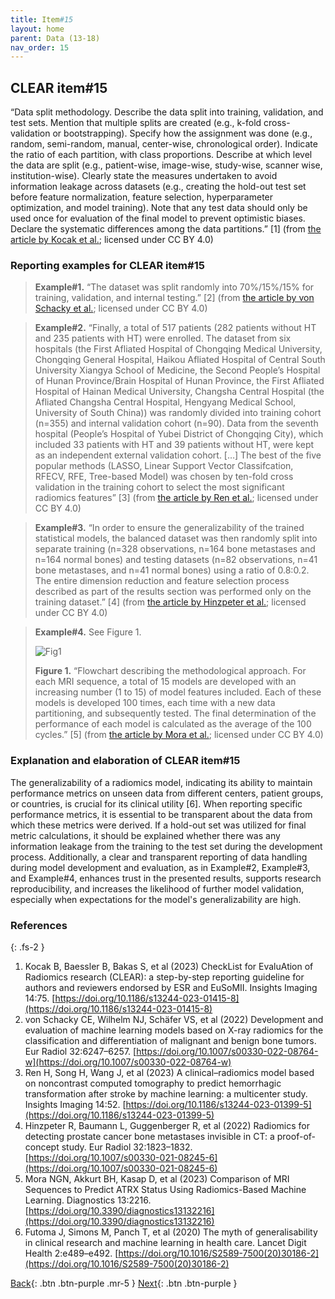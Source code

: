 ```yaml
---
title: Item#15
layout: home
parent: Data (13-18)
nav_order: 15
---
```


## CLEAR item#15


“Data split methodology. Describe the data split into training, validation, and test sets. Mention that multiple splits are created (e.g., k-fold cross-validation or bootstrapping). Specify how the assignment was done (e.g., random, semi-random, manual, center-wise, chronological order). Indicate the ratio of each partition, with class proportions. Describe at which level the data are split (e.g., patient-wise, image-wise, study-wise, scanner wise, institution-wise). Clearly state the measures undertaken to avoid information leakage across datasets (e.g., creating the hold-out test set before feature normalization, feature selection, hyperparameter optimization, and model training). Note that any test data should only be used once for evaluation of the final model to prevent optimistic biases. Declare the systematic differences among the data partitions.” [1] (from [the article by Kocak et al.](https://insightsimaging.springeropen.com/articles/10.1186/s13244-023-01415-8); licensed under CC BY 4.0)


### Reporting examples for CLEAR item#15

> **Example#1.** “The dataset was split randomly into 70%/15%/15% for training, validation, and internal testing.” [2] (from [the article by von Schacky et al.](https://doi.org/10.1007/s00330-022-08764-w); licensed under CC BY 4.0)

> **Example#2.** “Finally, a total of 517 patients (282 patients without HT and 235 patients with HT) were enrolled. The dataset from six hospitals (the First Afliated Hospital of Chongqing Medical University, Chongqing General Hospital, Haikou Afliated Hospital of Central South University Xiangya School of Medicine, the Second People’s Hospital of Hunan Province/Brain Hospital of Hunan Province, the First Afliated Hospital of Hainan Medical University, Changsha Central Hospital (the Afliated Changsha Central Hospital, Hengyang Medical School, University of South China)) was randomly divided into training cohort (n=355) and internal validation cohort (n=90). Data from the seventh hospital (People’s Hospital of Yubei District of Chongqing City), which included 33 patients with HT and 39 patients without HT, were kept as an independent external validation cohort. […] The best of the five popular methods (LASSO, Linear Support Vector Classifcation, RFECV, RFE, Tree-based Model) was chosen by ten-fold cross validation in the training cohort to select the most significant radiomics features” [3] (from [the article by Ren et al.](https://doi.org/10.1186/s13244-023-01399-5); licensed under CC BY 4.0)

> **Example#3.** “In order to ensure the generalizability of the trained statistical models, the balanced dataset was then randomly split into separate training (n=328 observations, n=164 bone metastases and n=164 normal bones) and testing datasets (n=82 observations, n=41 bone metastases, and n=41 normal bones) using a ratio of 0.8:0.2. The entire dimension reduction and feature selection process described as part of the results section was performed only on the training dataset.” [4] (from [the article by Hinzpeter et al.](https://doi.org/10.1007/s00330-021-08245-6); licensed under CC BY 4.0)

> **Example#4.** See Figure 1.
> 
> ![Fig1](/CLEAR-E3/figs/Item14_Fig1.png)
>
> **Figure 1.** “Flowchart describing the methodological approach. For each MRI sequence, a total of 15 models are developed with an increasing number (1 to 15) of model features included. Each of these models is developed 100 times, each time with a new data partitioning, and subsequently tested. The final determination of the performance of each model is calculated as the average of the 100 cycles.” [5] (from [the article by Mora et al.](https://doi.org/10.3390/diagnostics13132216); licensed under CC BY 4.0)

### Explanation and elaboration of CLEAR item#15

The generalizability of a radiomics model, indicating its ability to maintain performance metrics on unseen data from different centers, patient groups, or countries, is crucial for its clinical utility [6]. When reporting specific performance metrics, it is essential to be transparent about the data from which these metrics were derived. If a hold-out set was utilized for final metric calculations, it should be explained whether there was any information leakage from the training to the test set during the development process. Additionally, a clear and transparent reporting of data handling during model development and evaluation, as in Example#2, Example#3, and Example#4, enhances trust in the presented results, supports research reproducibility, and increases the likelihood of further model validation, especially when expectations for the model's generalizability are high.

### References

{: .fs-2 }

1. 	Kocak B, Baessler B, Bakas S, et al (2023) CheckList for EvaluAtion of Radiomics research (CLEAR): a step-by-step reporting guideline for authors and reviewers endorsed by ESR and EuSoMII. Insights Imaging 14:75. [https://doi.org/10.1186/s13244-023-01415-8](https://doi.org/10.1186/s13244-023-01415-8)
2. 	von Schacky CE, Wilhelm NJ, Schäfer VS, et al (2022) Development and evaluation of machine learning models based on X-ray radiomics for the classification and differentiation of malignant and benign bone tumors. Eur Radiol 32:6247–6257. [https://doi.org/10.1007/s00330-022-08764-w](https://doi.org/10.1007/s00330-022-08764-w)
3. 	Ren H, Song H, Wang J, et al (2023) A clinical–radiomics model based on noncontrast computed tomography to predict hemorrhagic transformation after stroke by machine learning: a multicenter study. Insights Imaging 14:52. [https://doi.org/10.1186/s13244-023-01399-5](https://doi.org/10.1186/s13244-023-01399-5)
4. 	Hinzpeter R, Baumann L, Guggenberger R, et al (2022) Radiomics for detecting prostate cancer bone metastases invisible in CT: a proof-of-concept study. Eur Radiol 32:1823–1832. [https://doi.org/10.1007/s00330-021-08245-6](https://doi.org/10.1007/s00330-021-08245-6)
5. 	Mora NGN, Akkurt BH, Kasap D, et al (2023) Comparison of MRI Sequences to Predict ATRX Status Using Radiomics-Based Machine Learning. Diagnostics 13:2216. [https://doi.org/10.3390/diagnostics13132216](https://doi.org/10.3390/diagnostics13132216)
6. 	Futoma J, Simons M, Panch T, et al (2020) The myth of generalisability in clinical research and machine learning in health care. Lancet Digit Health 2:e489–e492. [https://doi.org/10.1016/S2589-7500(20)30186-2](https://doi.org/10.1016/S2589-7500(20)30186-2)

[Back](https://radiomic.github.io/CLEAR-E3/docs/Item12.html){: .btn .btn-purple .mr-5 }
[Next](https://radiomic.github.io/CLEAR-E3/docs/Item14.html){: .btn .btn-purple   }











